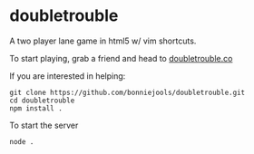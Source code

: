 # doubletrouble
A two player lane game in html5 w/ vim shortcuts.

To start playing, grab a friend and head to [doubletrouble.co](http://doubletrouble.co)

If you are interested in helping:
    
    git clone https://github.com/bonniejools/doubletrouble.git
    cd doubletrouble
    npm install .

To start the server

    node .

